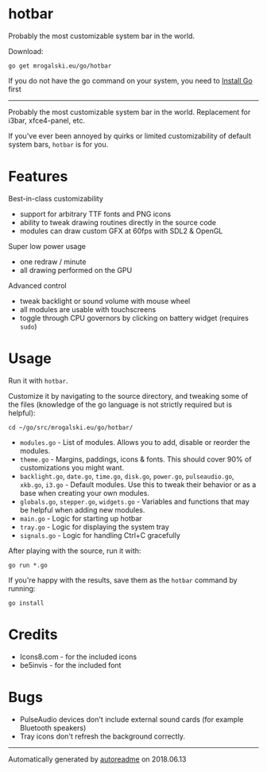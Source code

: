 # hotbar
Probably the most customizable system bar in the world.

Download:
```shell
go get mrogalski.eu/go/hotbar
```

If you do not have the go command on your system, you need to [Install Go](http://golang.org/doc/install) first

* * *
Probably the most customizable system bar in the world. Replacement for i3bar, xfce4-panel, etc.

If you've ever been annoyed by quirks or limited customizability of default system bars, `hotbar` is for you.

# Features

Best-in-class customizability
* support for arbitrary TTF fonts and PNG icons
* ability to tweak drawing routines directly in the source code
* modules can draw custom GFX at 60fps with SDL2 & OpenGL

Super low power usage
* one redraw / minute
* all drawing performed on the GPU

Advanced control
* tweak backlight or sound volume with mouse wheel
* all modules are usable with touchscreens
* toggle through CPU governors by clicking on battery widget (requires `sudo`)

# Usage
Run it with `hotbar`.

Customize it by navigating to the source directory, and tweaking some of the files (knowledge of the go language is not strictly required but is helpful):

```
cd ~/go/src/mrogalski.eu/go/hotbar/
```

* `modules.go` - List of modules. Allows you to add, disable or reorder the modules.
* `theme.go` - Margins, paddings, icons & fonts. This should cover 90% of customizations you might want.
* `backlight.go`, `date.go`, `time.go`, `disk.go`, `power.go`, `pulseaudio.go`, `xkb.go`, `i3.go` - Default modules. Use this to tweak their behavior or as a base when creating your own modules.
* `globals.go`, `stepper.go`, `widgets.go` - Variables and functions that may be helpful when adding new modules.
* `main.go` - Logic for starting up hotbar
* `tray.go` - Logic for displaying the system tray
* `signals.go` - Logic for handling Ctrl+C gracefully

After playing with the source, run it with:

```
go run *.go
```

If you're happy with the results, save them as the `hotbar` command by running:

```
go install
```

# Credits
* Icons8.com - for the included icons
* be5invis - for the included font



# Bugs
* PulseAudio devices don't include external sound cards (for example Bluetooth speakers)
* Tray icons don't refresh the background correctly.


* * *
Automatically generated by [autoreadme](https://github.com/jimmyfrasche/autoreadme) on 2018.06.13
